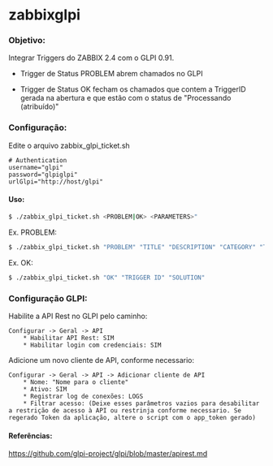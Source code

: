 # zabbixglpi

### Objetivo: 

Integrar Triggers do ZABBIX 2.4 com o GLPI 0.91.

 - Trigger de Status PROBLEM abrem chamados no GLPI

 - Trigger de Status OK fecham os chamados que contem a TriggerID gerada na abertura e que estão com o status de "Processando (atribuído)"

### Configuração: 
Edite o arquivo zabbix_glpi_ticket.sh
```
# Authentication
username="glpi"
password="glpiglpi"
urlGlpi="http://host/glpi"
```

#### Uso: 
```sh
$ ./zabbix_glpi_ticket.sh <PROBLEM|OK> <PARAMETERS>"
```

Ex. PROBLEM:
```sh
$ ./zabbix_glpi_ticket.sh "PROBLEM" "TITLE" "DESCRIPTION" "CATEGORY" "TYPE CONNECTION: EX Printer" "ID ITEM"
```

Ex. OK:
```sh
$ ./zabbix_glpi_ticket.sh "OK" "TRIGGER ID" "SOLUTION"
```

### Configuração GLPI: 

Habilite a API Rest no GLPI pelo caminho:

```
Configurar -> Geral -> API
    * Habilitar API Rest: SIM
    * Habilitar login com credenciais: SIM
```
Adicione um novo cliente de API, conforme necessario:

```
Configurar -> Geral -> API -> Adicionar cliente de API
    * Nome: "Nome para o cliente"
    * Ativo: SIM
    * Registrar log de conexões: LOGS
    * Filtrar acesso: (Deixe esses parâmetros vazios para desabilitar a restrição de acesso à API ou restrinja conforme necessario. Se regerado Token da aplicação, altere o script com o app_token gerado)
```


#### Referências:
https://github.com/glpi-project/glpi/blob/master/apirest.md
